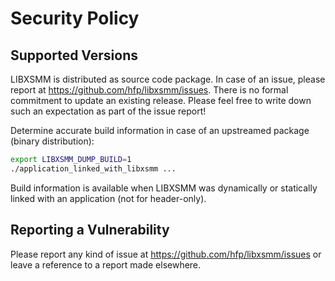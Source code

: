 # Security Policy

## Supported Versions

LIBXSMM is distributed as source code package. In case of an issue, please report at https://github.com/hfp/libxsmm/issues. There is no formal commitment to update an existing release. Please feel free to write down such an expectation as part of the issue report!

Determine accurate build information in case of an upstreamed package (binary distribution):

```bash
export LIBXSMM_DUMP_BUILD=1
./application_linked_with_libxsmm ...
```

Build information is available when LIBXSMM was dynamically or statically linked with an application (not for header-only).

## Reporting a Vulnerability

Please report any kind of issue at https://github.com/hfp/libxsmm/issues or leave a reference to a report made elsewhere.

